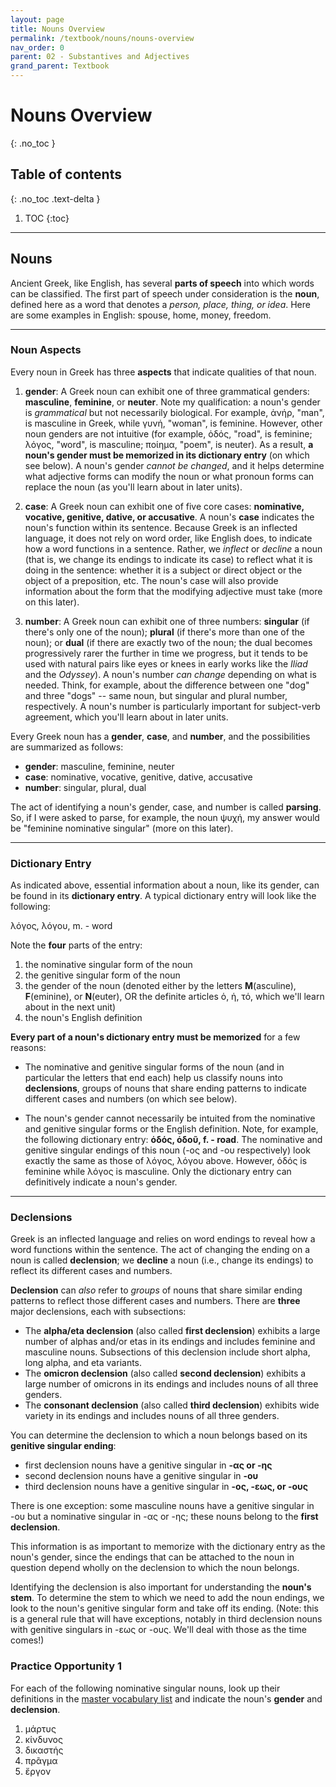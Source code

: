 ```yaml
---
layout: page
title: Nouns Overview
permalink: /textbook/nouns/nouns-overview
nav_order: 0
parent: 02 - Substantives and Adjectives
grand_parent: Textbook
---
```


# Nouns Overview
{: .no_toc }

## Table of contents
{: .no_toc .text-delta }

1. TOC
{:toc}

***

## Nouns

Ancient Greek, like English, has several **parts of speech** into which words can be classified. The first part of speech under consideration is the **noun**, defined here as a word that denotes a *person, place, thing, or idea*. Here are some examples in English: spouse, home, money, freedom.

***

### Noun Aspects

Every noun in Greek has three **aspects** that indicate qualities of that noun.

1. **gender**: A Greek noun can exhibit one of three grammatical genders: **masculine**, **feminine**, or **neuter**. Note my qualification: a noun's gender is *grammatical* but not necessarily biological. For example, ἀνήρ, "man", is masculine in Greek, while γυνή, "woman", is feminine. However, other noun genders are not intuitive (for example, ὁδός, "road", is feminine; λόγος, "word", is masculine; ποίημα, "poem", is neuter). As a result, **a noun's gender must be memorized in its dictionary entry** (on which see below). A noun's gender *cannot be changed*, and it helps determine what adjective forms can modify the noun or what pronoun forms can replace the noun (as you'll learn about in later units).

2. **case**: A Greek noun can exhibit one of five core cases: **nominative, vocative, genitive, dative, or accusative**. A noun's **case** indicates the noun's function within its sentence. Because Greek is an inflected language, it does not rely on word order, like English does, to indicate how a word functions in a sentence. Rather, we *inflect* or *decline* a noun (that is, we change its endings to indicate its case) to reflect what it is doing in the sentence: whether it is a subject or direct object or the object of a preposition, etc. The noun's case will also provide information about the form that the modifying adjective must take (more on this later).

3. **number**: A Greek noun can exhibit one of three numbers: **singular** (if there's only one of the noun); **plural** (if there's more than one of the noun); or **dual** (if there are exactly two of the noun; the dual becomes progressively rarer the further in time we progress, but it tends to be used with natural pairs like eyes or knees in early works like the *Iliad* and the *Odyssey*). A noun's number *can change* depending on what is needed. Think, for example, about the difference between one "dog" and three "dogs" -- same noun, but singular and plural number, respectively. A noun's number is particularly important for subject-verb agreement, which you'll learn about in later units.

Every Greek noun has a **gender**, **case**, and **number**, and the possibilities are summarized as follows:

* **gender**: masculine, feminine, neuter
* **case**: nominative, vocative, genitive, dative, accusative
* **number**: singular, plural, dual

The act of identifying a noun's gender, case, and number is called **parsing**. So, if I were asked to parse, for example, the noun ψυχή, my answer would be "feminine nominative singular" (more on this later).

***

### Dictionary Entry

As indicated above, essential information about a noun, like its gender, can be found in its **dictionary entry**. A typical dictionary entry will look like the following:

λόγος, λόγου, m. - word

Note the **four** parts of the entry:
1. the nominative singular form of the noun
2. the genitive singular form of the noun
3. the gender of the noun (denoted either by the letters **M**(asculine), **F**(eminine), or **N**(euter), OR the definite articles ὁ, ἡ, τό, which we'll learn about in the next unit)
4. the noun's English definition

**Every part of a noun's dictionary entry must be memorized** for a few reasons:

* The nominative and genitive singular forms of the noun (and in particular the letters that end each) help us classify nouns into **declensions**, groups of nouns that share ending patterns to indicate different cases and numbers (on which see below).

* The noun's gender cannot necessarily be intuited from the nominative and genitive singular forms or the English definition. Note, for example, the following dictionary entry: **ὁδός, ὁδοῦ, f. - road**. The nominative and genitive singular endings of this noun (-ος and -ου respectively) look exactly the same as those of λόγος, λόγου above. However, ὁδός is feminine while λόγος is masculine. Only the dictionary entry can definitively indicate a noun's gender.

***

### Declensions

Greek is an inflected language and relies on word endings to reveal how a word functions within the sentence. The act of changing the ending on a noun is called **declension**; we **decline** a noun (i.e., change its endings) to reflect its different cases and numbers.

**Declension** can *also* refer to *groups* of nouns that share similar ending patterns to reflect those different cases and numbers. There are **three** major declensions, each with subsections:

* The **alpha/eta declension** (also called **first declension**) exhibits a large number of alphas and/or etas in its endings and includes feminine and masculine nouns. Subsections of this declension include short alpha, long alpha, and eta variants.
* The **omicron declension** (also called **second declension**) exhibits a large number of omicrons in its endings and includes nouns of all three genders.
* The **consonant declension** (also called **third declension**) exhibits wide variety in its endings and includes nouns of all three genders.

You can determine the declension to which a noun belongs based on its **genitive singular ending**:
* first declension nouns have a genitive singular in **-ας or -ης**
* second declension nouns have a genitive singular in **-ου**
* third declension nouns have a genitive singular in **-ος, -εως, or -ους**

There is one exception: some masculine nouns have a genitive singular in -ου but a nominative singular in -ας or -ης; these nouns belong to the **first declension**.

This information is as important to memorize with the dictionary entry as the noun's gender, since the endings that can be attached to the noun in question depend wholly on the declension to which the noun belongs.

Identifying the declension is also important for understanding the **noun's stem**. To determine the stem to which we need to add the noun endings, we look to the noun's genitive singular form and take off its ending. (Note: this is a general rule that will have exceptions, notably in third declension nouns with genitive singulars in -εως or -ους. We'll deal with those as the time comes!)

### Practice Opportunity 1

For each of the following nominative singular nouns, look up their definitions in the [master vocabulary list](#) and indicate the noun's **gender** and **declension**.

1. μάρτυς
2. κίνδυνος
3. δικαστής
4. πρᾶγμα
5. ἔργον
